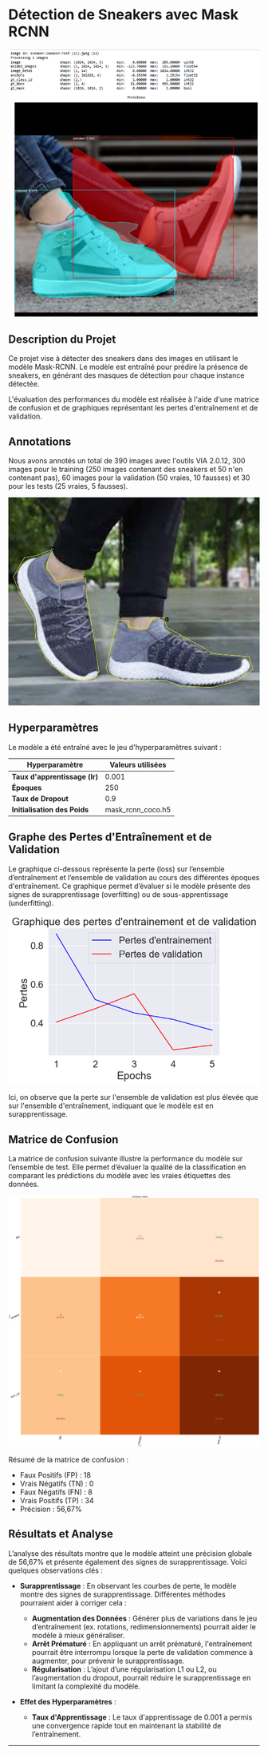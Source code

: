 # Détection de Sneakers avec Mask RCNN 

![test.jpg](assets/test.jpg)

## Description du Projet
Ce projet vise à détecter des sneakers dans des images en utilisant le modèle Mask-RCNN. Le modèle est entraîné pour prédire la présence de sneakers, en générant des masques de détection pour chaque instance détectée.

L'évaluation des performances du modèle est réalisée à l'aide d'une matrice de confusion et de graphiques représentant les pertes d'entraînement et de validation.

## Annotations 

Nous avons annotés un total de 390 images avec l'outils VIA 2.0.12, 300 images pour le training (250 images contenant des sneakers et 50 n'en contenant pas), 60 images pour la validation (50 vraies, 10 fausses) et 30 pour les tests (25 vraies, 5 fausses). 

![annotation.jpg](assets/annotation.jpg)

## Hyperparamètres

Le modèle a été entraîné avec le jeu d'hyperparamètres suivant :

| Hyperparamètre          | Valeurs utilisées                         |
|-------------------------|-------------------------------------------|
| **Taux d'apprentissage (lr)**  | 0.001                              |
| **Époques**              | 250                                      |
| **Taux de Dropout**        | 0.9                                   |
| **Initialisation des Poids** | mask_rcnn_coco.h5                     |

## Graphe des Pertes d'Entraînement et de Validation

Le graphique ci-dessous représente la perte (loss) sur l’ensemble d’entraînement et l’ensemble de validation au cours des différentes époques d'entraînement. Ce graphique permet d’évaluer si le modèle présente des signes de surapprentissage (overfitting) ou de sous-apprentissage (underfitting).

![Training and Validation Loss](assets/loss_graph.png)

Ici, on observe que la perte sur l'ensemble de validation est plus élevée que sur l'ensemble d'entraînement, indiquant que le modèle est en surapprentissage.

## Matrice de Confusion

La matrice de confusion suivante illustre la performance du modèle sur l’ensemble de test. Elle permet d’évaluer la qualité de la classification en comparant les prédictions du modèle avec les vraies étiquettes des données.

![Matrice de Confusion](assets/confusion_matrix.png)

Résumé de la matrice de confusion :
- Faux Positifs (FP) : 18
- Vrais Négatifs (TN) : 0
- Faux Négatifs (FN) : 8
- Vrais Positifs (TP) : 34
- Précision : 56,67%

## Résultats et Analyse

L’analyse des résultats montre que le modèle atteint une précision globale de 56,67% et présente également des signes de surapprentissage. Voici quelques observations clés :

- **Surapprentissage** : En observant les courbes de perte, le modèle montre des signes de surapprentissage. Différentes méthodes pourraient aider à corriger cela :
    - **Augmentation des Données** : Générer plus de variations dans le jeu d’entraînement (ex. rotations, redimensionnements) pourrait aider le modèle à mieux généraliser.
    - **Arrêt Prématuré** : En appliquant un arrêt prématuré, l'entraînement pourrait être interrompu lorsque la perte de validation commence à augmenter, pour prévenir le surapprentissage.
    - **Régularisation** : L’ajout d’une régularisation L1 ou L2, ou l’augmentation du dropout, pourrait réduire le surapprentissage en limitant la complexité du modèle.

- **Effet des Hyperparamètres** : 
    - **Taux d'Apprentissage** : Le taux d'apprentissage de 0.001 a permis une convergence rapide tout en maintenant la stabilité de l’entraînement.

--- 


